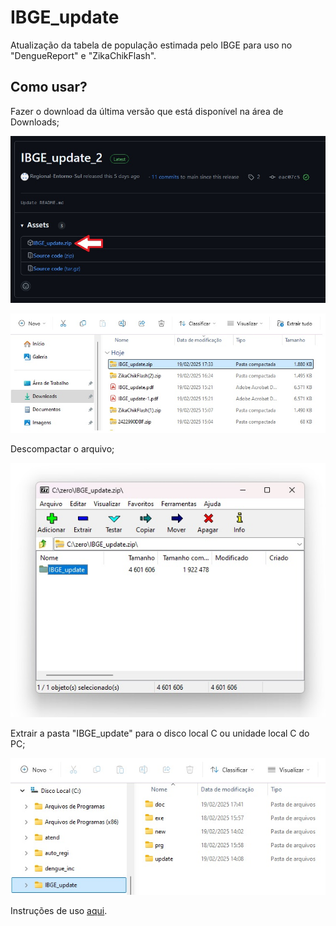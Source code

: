 # IBGE_update

Atualização da tabela de população estimada pelo IBGE para uso no "DengueReport" e "ZikaChikFlash".  

## Como usar?  
Fazer o download da última versão que está disponível na área de Downloads;

![x](/screen/download.jpg)  

![x](/screen/download2.jpg)  

Descompactar o arquivo;  

![x](/screen/unzip.jpg)  

Extrair a pasta "IBGE_update" para o disco local C ou unidade local C do PC;

![x](/screen/folder.jpg)  

Instruções de uso [aqui](https://github.com/Regional-Entorno-Sul/IBGE_update/blob/main/IBGE_update_1.1.pdf).
